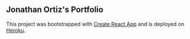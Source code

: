 ## Jonathan Ortiz's Portfolio

This project was bootstrapped with [Create React App](https://github.com/facebook/create-react-app) and is deployed on [Heroku](https://jonathan-ortiz.herokuapp.com/).

